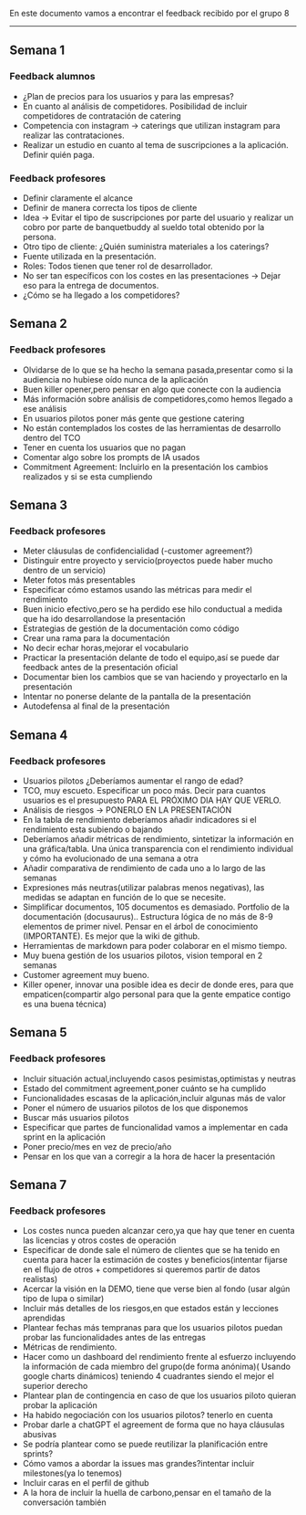 En este documento vamos a encontrar el feedback recibido por el grupo 8
****
## Semana 1
### Feedback alumnos
+ ¿Plan de precios para los usuarios y para las empresas?
+ En cuanto al análisis de competidores.
Posibilidad de incluir competidores de contratación de catering
+ Competencia con instagram -> caterings que utilizan instagram para realizar las contrataciones.
+ Realizar un estudio en cuanto al tema de suscripciones a la aplicación.
Definir quién paga.
### Feedback profesores
+ Definir claramente el alcance
+ Definir de manera correcta los tipos de cliente
+ Idea -> Evitar el tipo de suscripciones por parte del usuario y realizar un cobro por parte de banquetbuddy al sueldo total obtenido por la persona.
+ Otro tipo de cliente: ¿Quién suministra materiales a los caterings?
+ Fuente utilizada en la presentación.
+ Roles: Todos tienen que tener rol de desarrollador.
+ No ser tan específicos con los costes en las presentaciones -> Dejar eso para la entrega de documentos.
+ ¿Cómo se ha llegado a los competidores?

## Semana 2
### Feedback profesores
+ Olvidarse de lo que se ha hecho la semana pasada,presentar como si la audiencia no hubiese oído nunca de la aplicación
+ Buen killer opener,pero pensar en algo que conecte con la audiencia
+ Más información sobre análisis de competidores,como hemos llegado a ese análisis
+ En usuarios pilotos poner más gente que gestione catering
+ No están contemplados los costes de las herramientas de desarrollo dentro del TCO
+ Tener en cuenta los usuarios que no pagan
+ Comentar algo sobre los prompts de IA usados
+ Commitment Agreement: Incluirlo en la presentación los cambios realizados y si se esta cumpliendo

## Semana 3
### Feedback profesores
+ Meter cláusulas de confidencialidad (-customer agreement?)
+ Distinguir entre proyecto y servicio(proyectos puede haber mucho dentro de un servicio)
+ Meter fotos más presentables
+ Especificar cómo estamos usando las métricas para medir el rendimiento
+ Buen inicio efectivo,pero se ha perdido ese hilo conductual a medida que ha ido desarrollandose la presentación
+ Estrategias de gestión de la documentación como código
+ Crear una rama para la documentación
+ No decir echar horas,mejorar el vocabulario
+ Practicar la presentación delante de todo el equipo,así se puede dar feedback antes de la presentación oficial
+ Documentar bien los cambios que se van haciendo y proyectarlo en la presentación
+ Intentar no ponerse delante de la pantalla de la presentación
+ Autodefensa al final de la presentación

## Semana 4
### Feedback profesores
+ Usuarios pilotos ¿Deberíamos aumentar el rango de edad?
+ TCO, muy escueto. Especificar un poco más. Decir para cuantos usuarios es el presupuesto PARA EL PRÓXIMO DIA HAY QUE VERLO.
+ Análisis de riesgos ->  PONERLO EN LA PRESENTACIÓN
+ En la tabla de rendimiento deberíamos añadir indicadores si el rendimiento esta subiendo o bajando 
+ Deberíamos añadir métricas de rendimiento, sintetizar la información en una gráfica/tabla. Una única transparencia con el rendimiento individual y cómo ha evolucionado de una semana a otra
+ Añadir comparativa de rendimiento de cada uno a lo largo de las semanas
+ Expresiones más neutras(utilizar palabras menos negativas), las medidas se adaptan en función de lo que se necesite.
+ Simplificar documentos, 105 documentos es demasiado. Portfolio de la documentación (docusaurus).. Estructura lógica de no más de 8-9 elementos de primer nivel. Pensar en el árbol de conocimiento (IMPORTANTE). Es mejor que la wiki de github.
+ Herramientas de markdown para poder colaborar en el mismo tiempo.
+ Muy buena gestión de los usuarios pilotos, vision temporal en 2 semanas
+ Customer agreement muy bueno.
+ Killer opener, innovar una posible idea es decir de donde eres, para que empaticen(compartir algo personal para que la gente empatice contigo es una buena técnica)

## Semana 5
### Feedback profesores
+ Incluir situación actual,incluyendo casos pesimistas,optimistas y neutras
+ Estado del commitment agreement,poner cuánto se ha cumplido 
+ Funcionalidades escasas de la aplicación,incluir algunas más de valor
+ Poner el número de usuarios pilotos de los que disponemos
+ Buscar más usuarios pilotos
+ Especificar que  partes de funcionalidad vamos a implementar en cada sprint en la aplicación
+ Poner precio/mes en vez de precio/año
+ Pensar en los que van a corregir a la hora de hacer la presentación



## Semana 7
### Feedback profesores
+ Los costes nunca pueden alcanzar cero,ya que hay que tener en cuenta las licencias y otros costes de operación
+ Especificar de donde sale el número de clientes que se ha tenido en cuenta para hacer la estimación de costes y beneficios(intentar fijarse en el flujo de otros + competidores si queremos partir de datos realistas)
+ Acercar la visión en la DEMO, tiene que verse bien al fondo (usar algún tipo de lupa o similar)
+ Incluir más detalles de los riesgos,en que estados están y lecciones aprendidas
+ Plantear fechas más tempranas para que los usuarios pilotos puedan probar las funcionalidades antes de las entregas
+ Métricas de rendimiento.
+ Hacer como un dashboard del rendimiento frente al esfuerzo incluyendo la información de cada miembro del grupo(de forma anónima)( Usando google charts dinámicos) teniendo 4 cuadrantes siendo el mejor el superior derecho 
+ Plantear plan de contingencia en caso de que los usuarios piloto quieran probar la aplicación
+ Ha habido negociación con los usuarios pilotos? tenerlo en cuenta
+ Probar darle a chatGPT el agreement de forma que no haya cláusulas abusivas
+ Se podría plantear como se puede reutilizar la planificación entre sprints?
+ Cómo vamos a abordar la issues mas grandes?intentar incluir milestones(ya lo tenemos)
+ Incluir caras en el perfil de github
+ A la hora de incluir la huella de carbono,pensar en el tamaño de la conversación también
